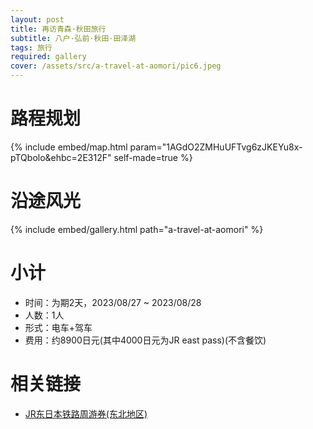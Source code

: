```yaml
---
layout: post
title: 再访青森·秋田旅行
subtitle: 八户·弘前·秋田·田泽湖
tags: 旅行
required: gallery
cover: /assets/src/a-travel-at-aomori/pic6.jpeg
---
```


# 路程规划

{% include embed/map.html param="1AGdO2ZMHuUFTvg6zJKEYu8x-pTQbolo&ehbc=2E312F" self-made=true %}

# 沿途风光

{% include embed/gallery.html path="a-travel-at-aomori" %}

# 小计

- 时间：为期2天，2023/08/27 ~ 2023/08/28
- 人数：1人
- 形式：电车+驾车
- 费用：约8900日元(其中4000日元为JR east pass)(不含餐饮)

# 相关链接

- [JR东日本铁路周游券(东北地区)](https://www.jreast.co.jp/multi/zh-CHS/pass/eastpass_t.html)
